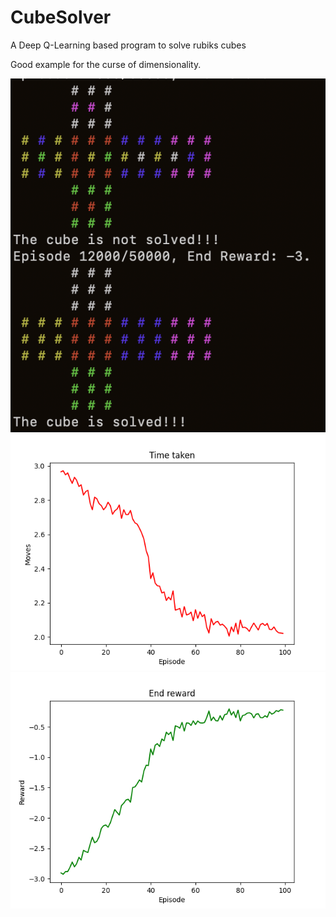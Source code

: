 # CubeSolver
A Deep Q-Learning based program to solve rubiks cubes

Good example for the curse of dimensionality.

![alt text](https://github.com/Tupryk/CubeSolver/blob/main/readme_images/visual.png?raw=true)
![alt text](https://github.com/Tupryk/CubeSolver/blob/main/readme_images/moves_over_time.png?raw=true)
![alt text](https://github.com/Tupryk/CubeSolver/blob/main/readme_images/reward_over_time.png?raw=true)
